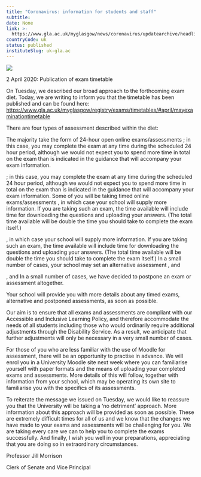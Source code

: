 ```yaml
---
title: "Coronavirus: information for students and staff"
subtitle: 
date: None
link: >-
  https://www.gla.ac.uk/myglasgow/news/coronavirus/updatearchive/headline_717636_en.html
countryCode: uk
status: published
instituteSlug: uk-gla.ac
---
```

![](https://www.gla.ac.uk/3t4/img/hd_hi.png)

2 April 2020: Publication of exam timetable

On Tuesday, we described our broad approach to the forthcoming exam diet. Today, we are writing to inform you that the timetable has been published and can be found here: https://www.gla.ac.uk/myglasgow/registry/exams/timetables/#april/mayexaminationtimetable





There are four types of assessment described within the diet:

The majority take the form of 24-hour open online exams/assessments ; in this case, you may complete the exam at any time during the scheduled 24 hour period, although we would not expect you to spend more time in total on the exam than is indicated in the guidance that will accompany your exam information.

; in this case, you may complete the exam at any time during the scheduled 24 hour period, although we would not expect you to spend more time in total on the exam than is indicated in the guidance that will accompany your exam information. Some of you will be taking timed online exams/assessments , in which case your school will supply more information. If you are taking such an exam, the time available will include time for downloading the questions and uploading your answers. (The total time available will be double the time you should take to complete the exam itself.)

, in which case your school will supply more information. If you are taking such an exam, the time available will include time for downloading the questions and uploading your answers. (The total time available will be double the time you should take to complete the exam itself.) In a small number of cases, your school may set an alternative assessment , and

, and In a small number of cases, we have decided to postpone an exam or assessment altogether.

Your school will provide you with more details about any timed exams, alternative and postponed assessments, as soon as possible.

Our aim is to ensure that all exams and assessments are compliant with our Accessible and Inclusive Learning Policy, and therefore accommodate the needs of all students including those who would ordinarily require additional adjustments through the Disability Service. As a result, we anticipate that further adjustments will only be necessary in a very small number of cases.

For those of you who are less familiar with the use of Moodle for assessment, there will be an opportunity to practise in advance. We will enrol you in a University Moodle site next week where you can familiarise yourself with paper formats and the means of uploading your completed exams and assessments. More details of this will follow, together with information from your school, which may be operating its own site to familiarise you with the specifics of its assessments.

To reiterate the message we issued on Tuesday, we would like to reassure you that the University will be taking a ‘no detriment’ approach. More information about this approach will be provided as soon as possible. These are extremely difficult times for all of us and we know that the changes we have made to your exams and assessments will be challenging for you. We are taking every care we can to help you to complete the exams successfully. And finally, I wish you well in your preparations, appreciating that you are doing so in extraordinary circumstances.

Professor Jill Morrison

Clerk of Senate and Vice Principal